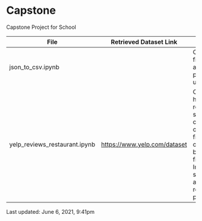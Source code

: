 # Capstone
Capstone Project for School

File | Retrieved Dataset Link | Description|
-----| ---------------------- | -----------|
json_to_csv.ipynb | | Converts json files to csv, allows to partially clean up data|
yelp_reviews_restaurant.ipynb | https://www.yelp.com/dataset | Creating a hybrid recommender system, combining collaborative filtering and content based filtering. Implementing sentiment analysis for review polarity|

Last updated: June 6, 2021, 9:41pm
